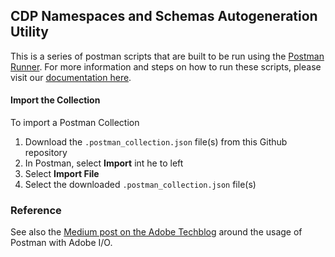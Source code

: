 ## CDP Namespaces and Schemas Autogeneration Utility

This is a series of postman scripts that are built to be run using the [Postman Runner](https://learning.postman.com/docs/running-collections/intro-to-collection-runs/). For more information and steps on how to run these scripts, please visit our [documentation here](https://experienceleague.adobe.com/docs/experience-platform/sources/connectors/adobe-applications/marketo/marketo-namespaces.html?lang=en#marketo-namespaces).

#### Import the Collection

To import a Postman Collection

1. Download the `.postman_collection.json` file(s) from this Github repository
1. In Postman, select __Import__ int he to left
1. Select __Import File__
1. Select the downloaded  `.postman_collection.json` file(s)


### Reference

See also the [Medium post on the Adobe Techblog](https://medium.com/adobetech/using-postman-for-jwt-authentication-on-adobe-i-o-7573428ffe7f) around the usage of Postman with Adobe I/O.
